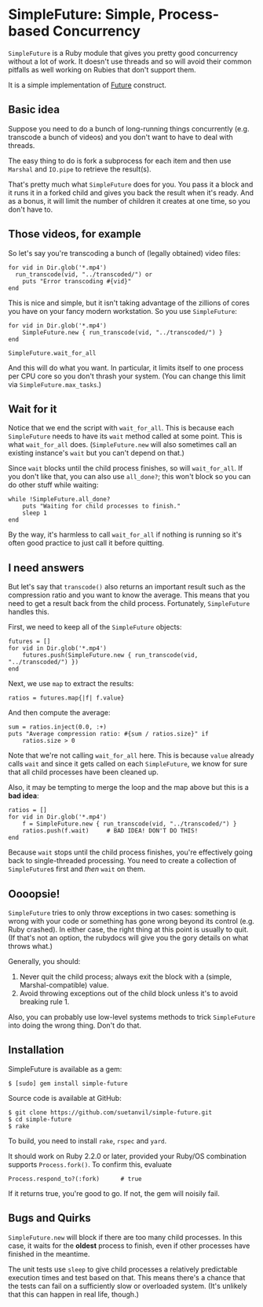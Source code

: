 # SimpleFuture: Simple, Process-based Concurrency

`SimpleFuture` is a Ruby module that gives you pretty good concurrency
without a lot of work.  It doesn't use threads and so will avoid their
common pitfalls as well working on Rubies that don't support them.

It is a simple implementation of [Future][1] construct.


## Basic idea

Suppose you need to do a bunch of long-running things concurrently
(e.g. transcode a bunch of videos) and you don't want to have to deal
with threads.

The easy thing to do is fork a subprocess for each item and then use
`Marshal` and `IO.pipe` to retrieve the result(s).

That's pretty much what `SimpleFuture` does for you.  You pass it a
block and it runs it in a forked child and gives you back the result
when it's ready.  And as a bonus, it will limit the number of children
it creates at one time, so you don't have to.

## Those videos, for example

So let's say you're transcoding a bunch of (legally obtained) video
files:

    for vid in Dir.glob('*.mp4')
      run_transcode(vid, "../transcoded/") or 
        puts "Error transcoding #{vid}"
    end

This is nice and simple, but it isn't taking advantage of the zillions
of cores you have on your fancy modern workstation.  So you use
`SimpleFuture`:

    for vid in Dir.glob('*.mp4')
        SimpleFuture.new { run_transcode(vid, "../transcoded/") }
    end
    
    SimpleFuture.wait_for_all

And this will do what you want.  In particular, it limits itself to
one process per CPU core so you don't thrash your system.  (You can
change this limit via `SimpleFuture.max_tasks`.)

## Wait for it

Notice that we end the script with `wait_for_all`.  This is because
each `SimpleFuture` needs to have its `wait` method called at some
point.  This is what `wait_for_all` does.  (`SimpleFuture.new` will
also sometimes call an existing instance's `wait` but you can't depend
on that.)

Since `wait` blocks until the child process finishes, so will
`wait_for_all`.  If you don't like that, you can also use `all_done?`;
this won't block so you can do other stuff while waiting:

    while !SimpleFuture.all_done?
        puts "Waiting for child processes to finish."
        sleep 1
    end

By the way, it's harmless to call `wait_for_all` if nothing is running
so it's often good practice to just call it before quitting.


## I need answers

But let's say that `transcode()` also returns an important result such
as the compression ratio and you want to know the average. This means
that you need to get a result back from the child
process. Fortunately, `SimpleFuture` handles this.

First, we need to keep all of the `SimpleFuture` objects:

    futures = []
    for vid in Dir.glob('*.mp4')
        futures.push(SimpleFuture.new { run_transcode(vid, "../transcoded/") })
    end

Next, we use `map` to extract the results:

    ratios = futures.map{|f| f.value}

And then compute the average:

    sum = ratios.inject(0.0, :+)
    puts "Average compression ratio: #{sum / ratios.size}" if
        ratios.size > 0

Note that we're not calling `wait_for_all` here.  This is because
`value` already calls `wait` and since it gets called on each
`SimpleFuture`, we know for sure that all child processes have been
cleaned up.

Also, it may be tempting to merge the loop and the map above but this
is a **bad idea**:

    ratios = []
    for vid in Dir.glob('*.mp4')
        f = SimpleFuture.new { run_transcode(vid, "../transcoded/") }
        ratios.push(f.wait)     # BAD IDEA! DON'T DO THIS!
    end

Because `wait` stops until the child process finishes, you're
effectively going back to single-threaded processing.  You need to
create a collection of `SimpleFuture`s first and *then* `wait` on
them.

## Oooopsie!

`SimpleFuture` tries to only throw exceptions in two cases: something
is wrong with your code or something has gone wrong beyond its control
(e.g. Ruby crashed).  In either case, the right thing at this point is
usually to quit. (If that's not an option, the rubydocs will give you
the gory details on what throws what.)

Generally, you should:

1. Never quit the child process; always exit the block with a (simple,
   Marshal-compatible) value.
2. Avoid throwing exceptions out of the child block unless it's to
   avoid breaking rule 1.

Also, you can probably use low-level systems methods to trick
`SimpleFuture` into doing the wrong thing.  Don't do that.


## Installation

SimpleFuture is available as a gem:

    $ [sudo] gem install simple-future

Source code is available at GitHub:

    $ git clone https://github.com/suetanvil/simple-future.git
    $ cd simple-future
    $ rake

To build, you need to install `rake`, `rspec` and `yard`.

It should work on Ruby 2.2.0 or later, provided your Ruby/OS
combination supports `Process.fork()`.  To confirm this, evaluate

    Process.respond_to?(:fork)      # true

If it returns true, you're good to go.  If not, the gem will noisily
fail.


## Bugs and Quirks

`SimpleFuture.new` will block if there are too many child processes.
In this case, it waits for the **oldest** process to finish, even if
other processes have finished in the meantime.

The unit tests use `sleep` to give child processes a relatively
predictable execution times and test based on that.  This means
there's a chance that the tests can fail on a sufficiently slow or
overloaded system.  (It's unlikely that this can happen in real life,
though.)




[1]:https://en.wikipedia.org/wiki/Futures_and_promises
